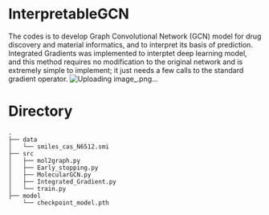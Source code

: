 # InterpretableGCN
The codes is to develop Graph Convolutional Network (GCN) model for drug discovery and material informatics, and to interpret its basis of prediction. Integrated Gradients was implemented to interptet deep learning model, and this method requires no modification to the original network and is extremely simple to implement; it just needs a few calls to the standard gradient operator.
![Uploading image_.png…]()


# Directory
```
.
├── data
│   └── smiles_cas_N6512.smi
├── src
│   ├── mol2graph.py
│   ├── Early_stopping.py
│   ├── MolecularGCN.py
│   ├── Integrated_Gradient.py
│   └── train.py
├── model
    └── checkpoint_model.pth
```
